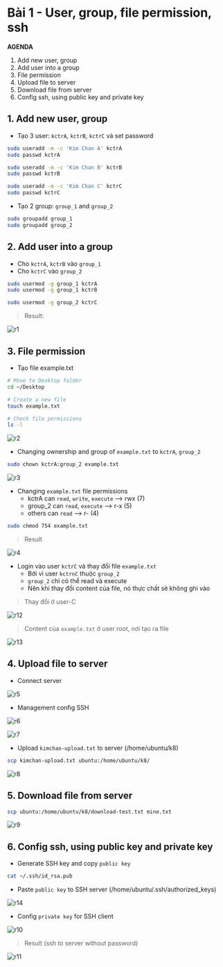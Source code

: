 # Bài 1 - User, group, file permission, ssh

**AGENDA**

1. Add new user, group
2. Add user into a group
3. File permission
4. Upload file to server
5. Download file from server
6. Config ssh, using public key and private key

## 1. Add new user, group

- Tạo 3 user: `kctrA`, `kctrB`, `kctrC` và set password

```bash
sudo useradd -m -c 'Kim Chan A' kctrA
sudo passwd kctrA

sudo useradd -m -c 'Kim Chan B' kctrB
sudo passwd kctrB

sudo useradd -m -c 'Kim Chan C' kctrC
sudo passwd kctrC
```

- Tạo 2 group: `group_1` and `group_2`

```bash
sudo groupadd group_1
sudo groupadd group_2
```

## 2. Add user into a group

- Cho `kctrA`, `kctrB` vào `group_1`
- Cho `kctrC` vào `group_2`

```bash
sudo usermod -g group_1 kctrA
sudo usermod -g group_1 kctrB

sudo usermod -g group_2 kctrC
```

> Result:

![r1](./img/1.png)

## 3. File permission

- Tạo file example.txt

```bash
# Move to Desktop folder
cd ~/Desktop

# Create a new file
touch example.txt
```

```bash
# Check file permissions
ls -l
```

![r2](./img/2.png)

- Changing ownership and group of `example.txt` to `kctrA`, `group_2`

```bash
sudo chown kctrA:group_2 example.txt
```

![r3](./img/3.png)

- Changing `example.txt` file permissions
  - kctrA can `read`, `write`, `execute` --> rwx (7)
  - group_2 can `read`, `execute` --> r-x (5)
  - others can `read` --> r- (4)

```bash
sudo chmod 754 example.txt
```

> Result

![r4](./img/4.png)

- Login vào user `kctrC` và thay đổi file `example.txt`
  - Bởi vì user `kctrnC` thuộc `group_2`
  - `group_2` chỉ có thể read và execute
  - Nên khi thay đổi content của file, nó thực chất sẽ không ghi vào

> Thay đổi ở user-C

![r12](./img/12.png)

> Content của `example.txt` ở user root, nơi tạo ra file

![r13](./img/13.png)

## 4. Upload file to server

- Connect server

![r5](./img/5.png)

- Management config SSH

![r6](./img/6.png)

![r7](./img/7.png)

- Upload `kimchan-upload.txt` to server (/home/ubuntu/k8)

```bash
scp kimchan-upload.txt ubuntu:/home/ubuntu/k8/
```

![r8](./img/8.png)

## 5. Download file from server

```bash
scp ubuntu:/home/ubuntu/k8/download-test.txt mine.txt
```

![r9](./img/9.png)

## 6. Config ssh, using public key and private key

- Generate SSH key and copy `public key`

```bash
cat ~/.ssh/id_rsa.pub
```

- Paste `public key` to SSH server (/home/ubuntu/.ssh/authorized_keys)

![r14](./img/14.png)

- Config `private key` for SSH client

![r10](./img/10.png)

> Result (ssh to server without password)

![r11](./img/11.png)
